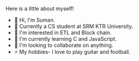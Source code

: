 Here is a little about myself!

- 👋 Hi, I'm Suman.
- 🏫 Currently a CS student at SRM KTR University.
- 👀 I'm interested in ETL and Block chain.
- 🌱 I'm currently learning C and JavaScript.
- 💞 I'm looking to collaborate on anything.
- ⚡ My hobbies- I love to play guitar and football.
